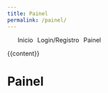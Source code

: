 ```yaml
---
title: Painel
permalink: /painel/
---
```


<!DOCTYPE html>
<html lang="pt">

<head>
  <meta charset="UTF-8" />
  <meta name="viewport" content="width=device-width, initial-scale=1.0" />
  <title>Document</title>
</head>

<body>
  <nav>
    <ul>
      <li><a href="/">Inicio</a></li>
      <li><a href="/login/">Login/Registro</a></li>
      <li><a href="/painel/">Painel</a></li>
    </ul>
  </nav>

  {{content}}

  <style>
    nav ul {
      display: flex;
      list-style: none;
    }

    nav ul li {
      margin-right: 10px;
    }

    nav ul li a {
      text-decoration: none;
    }

    nav ul li a:hover {
      text-decoration: underline;
    }
  </style>
</body>

</html>

# Painel